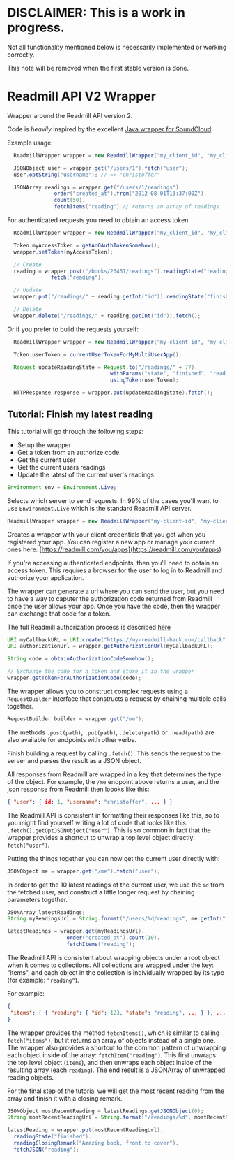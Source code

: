 # DISCLAIMER: This is a work in progress.

Not all functionality mentioned below is necessarily implemented or working correctly.

This note will be removed when the first stable version is done.

# Readmill API V2 Wrapper

Wrapper around the Readmill API version 2.

Code is *heavily* inspired by the excellent [Java wrapper for SoundCloud](https://github.com/soundcloud/java-api-wrapper).

Example usage:

```java
  ReadmillWrapper wrapper = new ReadmillWrapper("my_client_id", "my_client_secret", Environment.LIVE);

  JSONObject user = wrapper.get("/users/1").fetch("user");
  user.optString("username"); // => "christoffer"

  JSONArray readings = wrapper.get("/users/1/readings").
               order("created_at").from("2012-08-01T13:37:00Z").
               count(50).
               fetchItems("reading") // returns an array of readings
```

For authenticated requests you need to obtain an access token.

```java
  ReadmillWrapper wrapper = new ReadmillWrapper("my_client_id", "my_client_secret", Environment.LIVE);

  Token myAccessToken = getAnOAuthTokenSomehow();
  wrapper.setToken(myAccessToken);

  // Create
  reading = wrapper.post("/books/20461/readings").readingState("reading").readingVia(1).
              fetch("reading");

  // Update
  wrapper.put("/readings/" + reading.getInt("id")).readingState("finished").fetch();

  // Delete
  wrapper.delete("/readings/" + reading.getInt("id")).fetch();
```

Or if you prefer to build the requests yourself:

```java
  ReadmillWrapper wrapper = new ReadmillWrapper("my_client_id", "my_client_secret", Environment.LIVE);

  Token userToken = currentUserTokenForMyMultiUserApp();

  Request updateReadingState = Request.to("/readings/" + 77).
                                 withParams("state", "finished", "reading[via]", 1).
                                 usingToken(userToken);

  HTTPResponse response = wrapper.put(updateReadingState).fetch();
```

## Tutorial: Finish my latest reading

This tutorial will go through the following steps:

* Setup the wrapper
* Get a token from an authorize code
* Get the current user
* Get the current users readings
* Update the latest of the current user's readings


```java
Environment env = Environment.Live;
```

Selects which server to send requests. In 99% of the cases you'll want to use
`Environment.Live` which is the standard Readmill API server.

```java
ReadmillWrapper wrapper = new ReadmillWrapper("my-client-id", "my-client-secret", env);
```

Creates a wrapper with your client credentials that you got when you
registered your app. You can register a new app or manage your current ones
here: [https://readmill.com/you/apps](https://readmill.com/you/apps)

If you're accessing authenticated endpoints, then you'll need to obtain an
access token. This requires a browser for the user to log in to Readmill and
authorize your application.

The wrapper can generate a url where you can send the user, but you need to
have a way to caputer the authorization code returned from Readmill once the
user allows your app. Once you have the code, then the wrapper can exchange
that code for a token.

The full Readmill authorization process is described [here](http://developers.readmill.com/api/docs/v2/authentication.html)

```java
URI myCallbackURL = URI.create("https://my-readmill-hack.com/callback");
URI authorizationUrl = wrapper.getAuthorizationUrl(myCallbackURL);

String code = obtainAuthorizationCodeSomehow();

// Exchange the code for a token and store it in the wrapper
wrapper.getTokenForAuthorizationCode(code);
```

The wrapper allows you to construct complex requests using a `RequestBuilder`
interface that constructs a request by chaining multiple calls together.

```java
RequestBuilder builder = wrapper.get("/me");
```

The methods `.post(path)`, `.put(path)`, `.delete(path)` or `.head(path)`
are also available for endpoints with other verbs.

Finish building a request by calling `.fetch()`. This sends the request to the
server and parses the result as a JSON object.

All responses from Readmill are wrapped in a key that determines the type of the
object. For example, the `/me` endpoint above returns a user, and the json
response from Readmill then loooks like this:

```json
{ "user": { id: 1, "username": "christoffer", ... } }
```

The Readmill API is consistent in formatting their responses like this, so to
you might find yourself writing a lot of code that looks like this:
`.fetch().getOptJSONObject("user")`. This is so common in fact that the wrapper
provides a shortcut to unwrap a top level object directly: `fetch("user")`.

Putting the things together you can now get the current user directly with:

```java
JSONObject me = wrapper.get("/me").fetch("user");
```

In order to get the 10 latest readings of the current user, we use the `id` from the
fetched user, and construct a little longer request by chaining parameters together.

```java
JSONArray latestReadings;
String myReadingsUrl = String.format("/users/%d/readings", me.getInt("id");

latestReadings = wrapper.get(myReadingsUrl).
                   order("created_at").count(10).
                   fetchItems("reading");
```

The Readmill API is consistent about wrapping objects under a root object when it
comes to collections. All collections are wrapped under the key: "items",
and each object in the collection is individually wrapped by its type (for example: `"reading"`).

For example:

```json
{
 "items": [ { "reading": { "id": 123, "state": "reading", ... } }, ... ]
}
```

The wrapper provides the method `fetchItems()`, which is similar to calling `fetch("items")`, but
it returns an array of objects instead of a single one. The wrapper also provides a shortcut to the
common pattern of unwrapping each object inside of the array: `fetchItem("reading")`. This first
unwraps the top level object (`items`), and then unwraps each object inside of the resulting array
(each `reading`). The end result is a JSONArray of unwrapped reading objects.

For the final step of the tutorial we will get the most recent reading from the array and finish
it with a closing remark.

```java
JSONObject mostRecentReading = latestReadings.getJSONObject(0);
String mostRecentReadingUrl = String.format("/readings/%d", mostRecentReading.getInt("id"));

latestReading = wrapper.put(mostRecentReadingUrl).
  readingState("finished").
  readingClosingRemark("Amazing book, front to cover").
  fetchJSON("reading");
```
